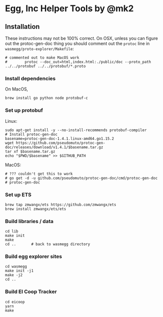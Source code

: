 # Egg, Inc Helper Tools by @mk2

## Installation

These instructions may not be 100% correct. On OSX, unless you can
figure out the protoc-gen-doc thing you should comment out the
`protoc` line in `wasmegg/proto-explorer/Makefile`:

```
# commented out to make MacOS work
#        protoc --doc_out=html,index.html:./public/doc --proto_path ../../protobuf ../../protobuf/*.proto
```

### Install dependencies

On MacOS,

```
brew install go python node protobuf-c
```

### Set up protobuf

Linux:
```
sudo apt-get install -y --no-install-recommends protobuf-compiler
# Install protoc-gen-doc
basename=protoc-gen-doc-1.4.1.linux-amd64.go1.15.2
wget https://github.com/pseudomuto/protoc-gen-doc/releases/download/v1.4.1/$basename.tar.gz
tar xf $basename.tar.gz
echo "$PWD/$basename" >> $GITHUB_PATH
```

MacOS:

```
# ??? couldn't get this to work
# go get -d -u github.com/pseudomuto/protoc-gen-doc/cmd/protoc-gen-doc
# protoc-gen-doc
```

### Set up ETS

```
brew tap zmwangx/ets https://github.com/zmwangx/ets
brew install zmwangx/ets/ets
```

### Build libraries / data

```
cd lib
make init
make
cd ..       # back to wasmegg directory
```

### Build egg explorer sites

```
cd wasmegg
make init -j1
make -j2
cd ..
```

### Build EI Coop Tracker

```
cd eicoop
yarn
make
```
